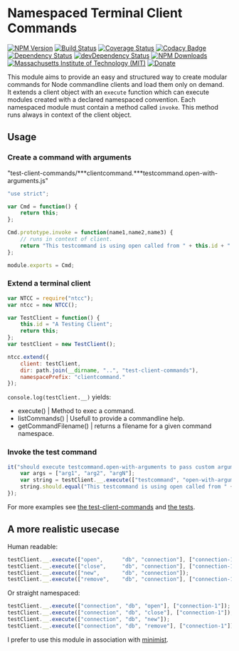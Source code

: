 # Namespaced Terminal Client Commands

[![NPM Version](http://img.shields.io/npm/v/ntcc.svg)](https://www.npmjs.org/package/ntcc)
[![Build Status](https://travis-ci.org/s-a/ntcc.svg)](https://travis-ci.org/s-a/ntcc)
[![Coverage Status](https://coveralls.io/repos/github/s-a/ntcc/badge.svg?branch=master)](https://coveralls.io/github/s-a/ntcc?branch=master)
[![Codacy Badge](https://api.codacy.com/project/badge/grade/aa13c5d671c34f5484564485051696a0)](https://www.codacy.com/app/stephanahlf/ntcc)
[![Dependency Status](https://david-dm.org/s-a/ntcc.svg)](https://david-dm.org/s-a/ntcc)
[![devDependency Status](https://david-dm.org/s-a/ntcc/dev-status.svg)](https://david-dm.org/s-a/ntcc#info=devDependencies)
[![NPM Downloads](https://img.shields.io/npm/dm/ntcc.svg)](https://www.npmjs.org/package/ntcc)
[![Massachusetts Institute of Technology (MIT)](https://s-a.github.io/license/img/mit.svg)](/LICENSE.md#mit)
[![Donate](http://s-a.github.io/donate/donate.svg)](http://s-a.github.io/donate/)


This module aims to provide an easy and structured way to create modular commands for Node commandline clients and load them only on demand.  
It extends a client object with an ```execute``` function which can execute modules created with a declared namespaced convention. Each namespaced module must contain a method called ```invoke```. This method runs always in context of the client object.


## Usage


### Create a command with arguments 

"test-client-commands/***clientcommand.***testcommand.open-with-arguments.js"   

```javascript
"use strict";

var Cmd = function() {
	return this;
};

Cmd.prototype.invoke = function(name1,name2,name3) {
	// runs in context of client.
	return "This testcommand is using open called from " + this.id + " (" + name1 + "," + name2 + "," + name3 + ")";
};

module.exports = Cmd;
```


### Extend a terminal client
```javascript
var NTCC = require("ntcc");
var ntcc = new NTCC();

var TestClient = function() {
	this.id = "A Testing Client";
	return this;
};
var testClient = new TestClient();

ntcc.extend({
	client: testClient,
	dir: path.join(__dirname, "..", "test-client-commands"),
	namespacePrefix: "clientcommand."
});
```



```console.log(testClient.__)``` yields:  

- execute() | Method to exec a command.
- listCommands() | Usefull to provide a commandline help.
- getCommandFilename() | returns a filename for a given command namespace.



### Invoke the test command
```javascript
it("should execute testcommand.open-with-arguments to pass custom arguments", function() {
	var args = ["arg1", "arg2", "argN"];
	var string = testClient.__.execute(["testcommand", "open-with-arguments"], args);
	string.should.equal("This testcommand is using open called from " + testClient.id + " (" + args.join(",") + ")");
});
```


For more examples see [the test-client-commands](/test-client-commands) and [the tests](test).

## A more realistic usecase

Human readable:
```javascript
testClient.__.execute(["open", 		"db", "connection"], ["connection-1"]);
testClient.__.execute(["close", 	"db", "connection"], ["connection-1"]);
testClient.__.execute(["new", 		"db", "connection"]);
testClient.__.execute(["remove", 	"db", "connection"], ["connection-1"]);
```

Or straight namespaced:
```javascript
testClient.__.execute(["connection", "db", "open"], ["connection-1"]);
testClient.__.execute(["connection", "db", "close"], ["connection-1"]);
testClient.__.execute(["connection", "db", "new"]);
testClient.__.execute(["connection", "db", "remove"], ["connection-1"]);
```

I prefer to use this module in association with [minimist](https://github.com/substack/minimist).